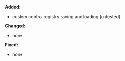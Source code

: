 **Added:**
* custom control registry saving and loading (untested)

**Changed:**
* none

**Fixed:**
* none
